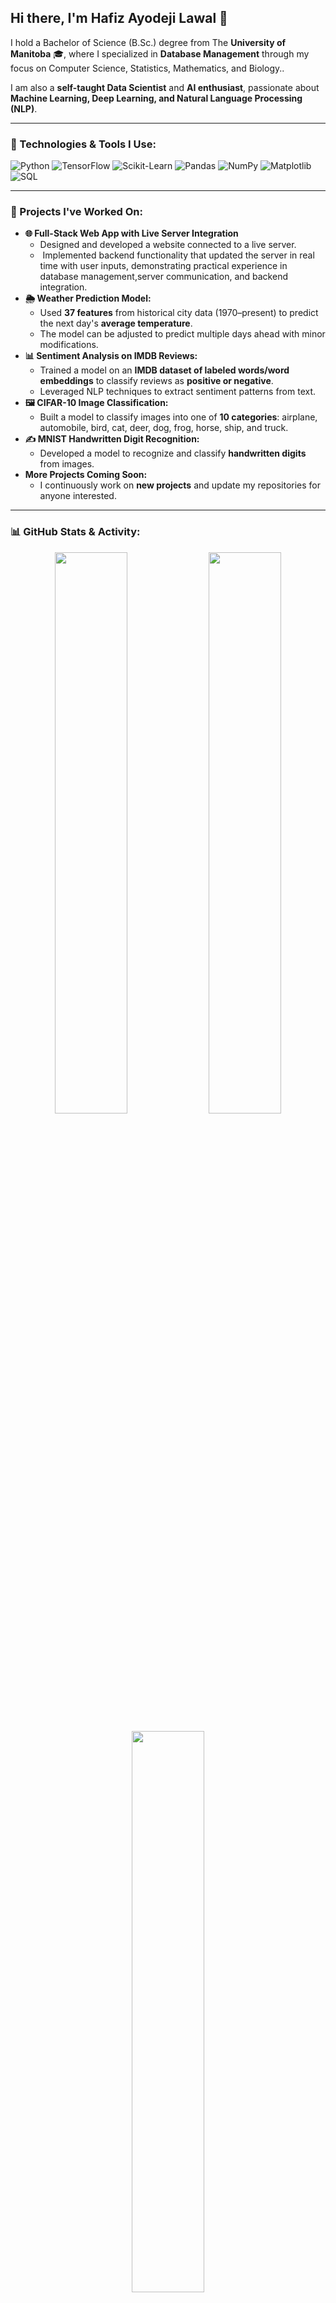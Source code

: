 ## Hi there, I'm Hafiz Ayodeji Lawal 👋  

I hold a Bachelor of Science (B.Sc.) degree from The **University of Manitoba** 🎓, where I specialized in **Database Management** through my focus on Computer Science, Statistics, Mathematics, and Biology..

I am also a **self-taught Data Scientist** and **AI enthusiast**, passionate about **Machine Learning, Deep Learning, and Natural Language Processing (NLP)**.  

---

### **🚀 Technologies & Tools I Use:**  

![Python](https://img.shields.io/badge/Python-3776AB?style=for-the-badge&logo=python&logoColor=white)
![TensorFlow](https://img.shields.io/badge/TensorFlow-FF6F00?style=for-the-badge&logo=tensorflow&logoColor=white)
![Scikit-Learn](https://img.shields.io/badge/Scikit--Learn-F7931E?style=for-the-badge&logo=scikit-learn&logoColor=white)
![Pandas](https://img.shields.io/badge/Pandas-150458?style=for-the-badge&logo=pandas&logoColor=white)
![NumPy](https://img.shields.io/badge/NumPy-013243?style=for-the-badge&logo=numpy&logoColor=white)
![Matplotlib](https://img.shields.io/badge/Matplotlib-3776AB?style=for-the-badge&logo=python&logoColor=white)
![SQL](https://img.shields.io/badge/SQL-4479A1?style=for-the-badge&logo=mysql&logoColor=white)

---

### **📌 Projects I've Worked On:**  
- **🌐 Full-Stack Web App with Live Server Integration**
  - Designed and developed a website connected to a live server.
  -  Implemented backend functionality that updated the server in real time with user inputs, demonstrating practical experience in database management,server communication, and backend integration.
- **🌦 Weather Prediction Model:**  
  - Used **37 features** from historical city data (1970–present) to predict the next day's **average temperature**.  
  - The model can be adjusted to predict multiple days ahead with minor modifications.  
- **📊 Sentiment Analysis on IMDB Reviews:**  
  - Trained a model on an **IMDB dataset of labeled words/word embeddings** to classify reviews as **positive or negative**.  
  - Leveraged NLP techniques to extract sentiment patterns from text.  
- **🖼 CIFAR-10 Image Classification:**  
  - Built a model to classify images into one of **10 categories**: airplane, automobile, bird, cat, deer, dog, frog, horse, ship, and truck.  
- **✍ MNIST Handwritten Digit Recognition:**  
  - Developed a model to recognize and classify **handwritten digits** from images.  
- **More Projects Coming Soon:**  
  - I continuously work on **new projects** and update my repositories for anyone interested.  

---

### **📊 GitHub Stats & Activity:**  

<p align="center">
  <img width="48%" src="https://github-readme-stats.vercel.app/api?username=h02lawal&show_icons=true&theme=tokyonight" />
  <img width="48%" src="https://github-readme-streak-stats.herokuapp.com/?user=h02lawal&theme=tokyonight" />
</p>

<p align="center">
  <img width="48%" src="https://github-readme-stats.vercel.app/api/top-langs/?username=h02lawal&layout=compact&theme=tokyonight" />
</p>

---

### **📌 Programming Languages:**  
- **Primary Language:** Python 🐍 (Used for Data Science & AI Projects)  
- **Other Languages:** C, C++, Java, HTML, CSS, JavaScript, PHP, SQL and C#(I've used this a little bit)  
- **AI/ML Libraries & Tools:** TensorFlow, Scikit-Learn, NumPy, Pandas, Matplotlib  

---

📊 **Data Science & AI Skills:**

**Machine Learning** (Supervised & Unsupervised Learning)

**Deep Learning** (CNN, RNN, Transformers, etc.)

**Natural Language Processing** (NLP)

**Feature Engineering & Model Optimization**

**Data Visualization** (Matplotlib, Seaborn, Tableau)

**Big Data & SQL Databases**

**Database Management & Server Integration (e.g., building websites connected to live servers for real-time data updates)**

I leverage AI-assisted tools, such as **ChatGPT**, to break down complex problems and streamline debugging processes.

---

### **🤝 Collaboration & Interests:**  
I'm interested in collaborating on projects related to:

✅ Data Analysis – uncovering patterns in data

✅ Predictive Modeling – making data-driven forecasts

✅ Machine Learning Applications – solving real-world problems

✅ Database Management – designing, implementing, and integrating databases with live applications 

---

### **📬 Let's Connect!**  
📧 **Email:** HAFIZLAWAL67@YAHOO.COM  
I check my email frequently, so feel free to reach out, and I'll get back to you shortly!  

